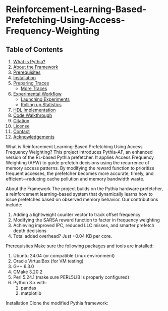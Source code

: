 # Reinforcement-Learning-Based-Prefetching-Using-Access-Frequency-Weighting
## Table of Contents
1. [What is Pythia?](#what-is-reinforcement-learning-based-prefetching-using-access-frequency-weighting?)
2. [About the Framework](#about-the-framework)
3. [Prerequisites](#prerequisites)
4. [Installation](#installation)
5. [Preparing Traces](#preparing-traces)
   - [More Traces](#more-traces)
6. [Experimental Workflow](#experimental-workflow)
   - [Launching Experiments](#launching-experiments)
   - [Rolling up Statistics](#rolling-up-statistics)
7. [HDL Implementation](#hdl-implementation)
8. [Code Walkthrough](#code-walkthrough)
9. [Citation](#citation)
10. [License](#license)
11. [Contact](#contact)
12. [Acknowledgements](#acknowledgements)

What is Reinforcement Learning-Based Prefetching Using Access Frequency Weighting?
This project introduces Pythia-AF, an enhanced version of the RL-based Pythia prefetcher. It applies Access Frequency Weighting (AFW) to guide prefetch decisions using the recurrence of memory access patterns. By modifying the reward function to prioritize frequent accesses, the prefetcher becomes more accurate, timely, and efficient—reducing cache pollution and memory bandwidth waste.


About the Framework
The project builds on the Pythia hardware prefetcher, a reinforcement learning-based system that dynamically learns how to issue prefetches based on observed memory behavior. Our contributions include:
1) Adding a lightweight counter vector to track offset frequency
2) Modifying the SARSA reward function to factor in frequency weighting
3) Achieving improved IPC, reduced LLC misses, and smarter prefetch depth decisions
4) Total added overhead? Just +0.04 KB per core.

Prerequisites
Make sure the following packages and tools are installed:
1) Ubuntu 24.04 (or compatible Linux environment)
2) Oracle VirtualBox (for VM testing)
3) G++ 6.3.0
4) CMake 3.20.2
5) Perl 5.24.1 (make sure PERL5LIB is properly configured)
6) Python 3.x with:
   1. pandas
   2. matplotlib

Installation
Clone the modified Pythia framework:
